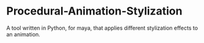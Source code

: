 # Procedural-Animation-Stylization
A tool written in Python, for maya, that applies different stylization effects to an animation.
